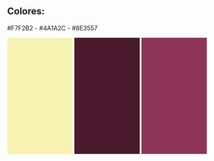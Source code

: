 ## Colores:

#F7F2B2 - #4A1A2C - #8E3557

<img src="/design/Colorcard-hex_F7F2B2.png" width="30%" height="auto" alt="#F7F2B2" display="inline">
<img src="/design/Colorcard-hex_4A1A2C.png" width="30%" height="auto" alt="#4A1A2C" display="inline">
<img src="/design/Colorcard-hex_8E3557.png" width="30%" height="auto" alt="#8E3557" display="inline">

